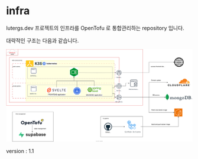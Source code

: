 # infra

lutergs.dev 프로젝트의 인프라를 OpenTofu 로 통합관리하는 repository 입니다.

대략적인 구조는 다음과 같습니다.

![Diagram](README.infra.svg)

version : 1.1